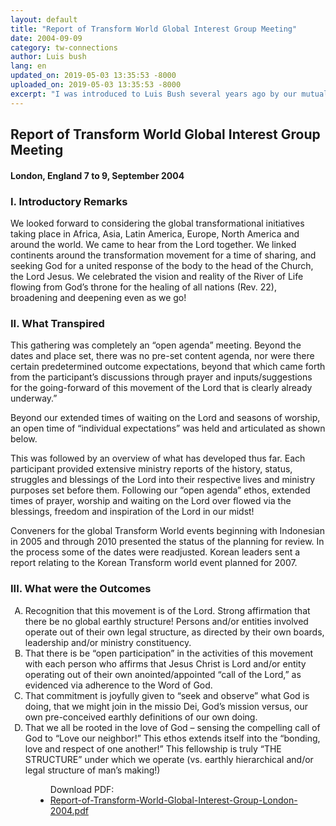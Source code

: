 ```yaml
---
layout: default
title: "Report of Transform World Global Interest Group Meeting"
date: 2004-09-09
category: tw-connections
author: Luis bush
lang: en
updated_on: 2019-05-03 13:35:53 -8000
uploaded_on: 2019-05-03 13:35:53 -8000
excerpt: "I was introduced to Luis Bush several years ago by our mutual friend, Dr. Alan Johnson. Alan is a former teacher of mine at Wheaton College and has become a dear friend over the years. Alan also serves on the advisory board of ACT 3 and is a champion for me and the work that I do. Alan also has the wonderful habit of introducing his friends to other friends that he has made over the years. He is one of the most faithful retired professors I know, continuing to give himself to the kingdom actively each day."
---
```

<article data-publication-date="{{page.date}}" data-uploaded_on="{{page.uploaded_on}}" data-updated-on="{{page.updated_on}}" data-category="{{page.category}}">
<h1>Report of Transform World Global Interest Group Meeting</h1>
<h4>London, England 7 to 9, September 2004</h4>

<h3>I. Introductory Remarks</h3>

<p>We looked forward to considering the global transformational initiatives taking place in Africa, Asia, Latin America, Europe, North America and around the world. We came to hear from the Lord together. We linked continents around the transformation movement for a time of sharing, and seeking God for a united response of the body to the head of the Church, the Lord Jesus. We celebrated the vision and reality of the River of Life flowing from God’s throne for the healing of all nations (Rev. 22), broadening and deepening even as we go!</p>

<h3>II. What Transpired</h3>

<p>This gathering was completely an “open agenda” meeting. Beyond the dates and place set, there was no pre-set content agenda, nor were there certain predetermined outcome expectations, beyond that which came forth from the participant’s discussions through prayer and inputs/suggestions for the going-forward of this movement of the Lord that is clearly already underway.”</p>

<p>Beyond our extended times of waiting on the Lord and seasons of worship, an open time of “individual expectations” was held and articulated as shown below.</p>

<p>This was followed by an overview of what has developed thus far. Each participant provided extensive ministry reports of the history, status, struggles and blessings of the Lord into their respective lives and ministry purposes set before them. Following our “open agenda” ethos, extended times of prayer, worship and waiting on the Lord over flowed via the blessings, freedom and inspiration of the Lord in our midst!</p>

<p>Conveners for the global Transform World events beginning with Indonesian in 2005 and through 2010 presented the status of the planning for review. In the process some of the dates were readjusted. Korean leaders sent a report relating to the Korean Transform world event planned for 2007.</p>

<h3>III. What were the Outcomes</h3>
<ol type='A'>
  <li>Recognition that this movement is of the Lord. Strong affirmation that there be no global earthly structure! Persons and/or entities involved operate out of their own legal structure, as directed by their own boards, leadership and/or ministry constituency.</li>
  <li>That there is be “open participation” in the activities of this movement with each person who affirms that Jesus Christ is Lord and/or entity operating out of their own anointed/appointed “call of the Lord,” as evidenced via adherence to the Word of God.</li>
  <li>That commitment is joyfully given to “seek and observe” what God is doing, that we might join in the missio Dei, God’s mission versus, our own pre-conceived earthly definitions of our own doing.</li>
  <li>That we all be rooted in the love of God – sensing the compelling call of God to “Love our neighbor!” This ethos extends itself into the “bonding, love and respect of one another!” This fellowship is truly “THE STRUCTURE” under which we operate (vs. earthly hierarchical and/or legal structure of man’s making!)</li>
</ol>

<figure class="resource-links">
  <ul>Download PDF:
    <li><a href="{{ site.baseurl }}/assets/pdf/2004-09-09/Report-of-Transform-World-Global-Interest-Group-London-2004.pdf">Report-of-Transform-World-Global-Interest-Group-London-2004.pdf</a></li>
  </ul>
</figure>
</article>
